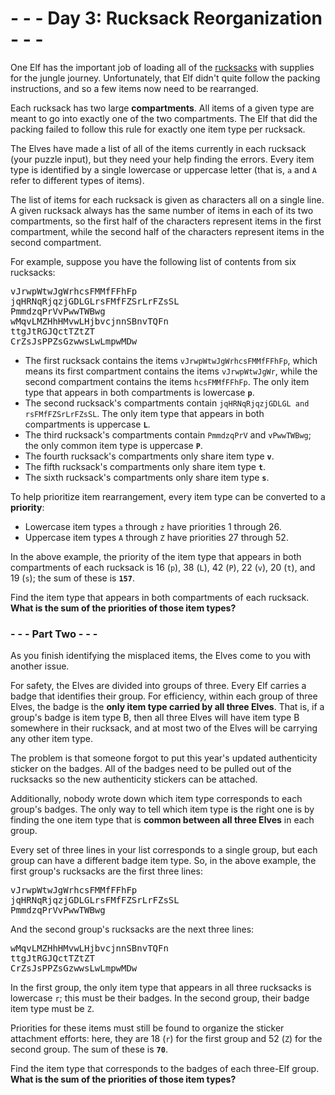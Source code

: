# - - - Day 3: Rucksack Reorganization - - -

One Elf has the important job of loading all of the [rucksacks](https://en.wikipedia.org/wiki/Rucksack) with supplies for the jungle journey. Unfortunately, that Elf didn't quite follow the packing instructions, and so a few items now need to be rearranged.

Each rucksack has two large **compartments**. All items of a given type are meant to go into exactly one of the two compartments. The Elf that did the packing failed to follow this rule for exactly one item type per rucksack.

The Elves have made a list of all of the items currently in each rucksack (your puzzle input), but they need your help finding the errors. Every item type is identified by a single lowercase or uppercase letter (that is, ``a`` and ``A`` refer to different types of items).

The list of items for each rucksack is given as characters all on a single line. A given rucksack always has the same number of items in each of its two compartments, so the first half of the characters represent items in the first compartment, while the second half of the characters represent items in the second compartment.

For example, suppose you have the following list of contents from six rucksacks:

<pre>
vJrwpWtwJgWrhcsFMMfFFhFp
jqHRNqRjqzjGDLGLrsFMfFZSrLrFZsSL
PmmdzqPrVvPwwTWBwg
wMqvLMZHhHMvwLHjbvcjnnSBnvTQFn
ttgJtRGJQctTZtZT
CrZsJsPPZsGzwwsLwLmpwMDw
</pre>

* The first rucksack contains the items ``vJrwpWtwJgWrhcsFMMfFFhFp``, which means its first compartment contains the items ``vJrwpWtwJgWr``, while the second compartment contains the items ``hcsFMMfFFhFp``. The only item type that appears in both compartments is lowercase **``p``**.
* The second rucksack's compartments contain ``jqHRNqRjqzjGDLGL and rsFMfFZSrLrFZsSL``. The only item type that appears in both compartments is uppercase **``L``**.
* The third rucksack's compartments contain ``PmmdzqPrV`` and ``vPwwTWBwg``; the only common item type is uppercase **``P``**.
* The fourth rucksack's compartments only share item type **``v``**.
* The fifth rucksack's compartments only share item type **``t``**.
* The sixth rucksack's compartments only share item type **``s``**.

To help prioritize item rearrangement, every item type can be converted to a **priority**:

* Lowercase item types ``a`` through ``z`` have priorities 1 through 26.
* Uppercase item types ``A`` through ``Z`` have priorities 27 through 52.

In the above example, the priority of the item type that appears in both compartments of each rucksack is 16 (``p``), 38 (``L``), 42 (``P``), 22 (``v``), 20 (``t``), and 19 (``s``); the sum of these is **``157``**.

Find the item type that appears in both compartments of each rucksack. **What is the sum of the priorities of those item types?**


### - - - Part Two - - -

As you finish identifying the misplaced items, the Elves come to you with another issue.

For safety, the Elves are divided into groups of three. Every Elf carries a badge that identifies their group. For efficiency, within each group of three Elves, the badge is the **only item type carried by all three Elves**. That is, if a group's badge is item type B, then all three Elves will have item type B somewhere in their rucksack, and at most two of the Elves will be carrying any other item type.

The problem is that someone forgot to put this year's updated authenticity sticker on the badges. All of the badges need to be pulled out of the rucksacks so the new authenticity stickers can be attached.

Additionally, nobody wrote down which item type corresponds to each group's badges. The only way to tell which item type is the right one is by finding the one item type that is **common between all three Elves** in each group.

Every set of three lines in your list corresponds to a single group, but each group can have a different badge item type. So, in the above example, the first group's rucksacks are the first three lines:

<pre>
vJrwpWtwJgWrhcsFMMfFFhFp
jqHRNqRjqzjGDLGLrsFMfFZSrLrFZsSL
PmmdzqPrVvPwwTWBwg
</pre>

And the second group's rucksacks are the next three lines:

<pre>
wMqvLMZHhHMvwLHjbvcjnnSBnvTQFn
ttgJtRGJQctTZtZT
CrZsJsPPZsGzwwsLwLmpwMDw
</pre>

In the first group, the only item type that appears in all three rucksacks is lowercase ``r``; this must be their badges. In the second group, their badge item type must be ``Z``.

Priorities for these items must still be found to organize the sticker attachment efforts: here, they are 18 (``r``) for the first group and 52 (``Z``) for the second group. The sum of these is **``70``**.

Find the item type that corresponds to the badges of each three-Elf group. **What is the sum of the priorities of those item types?**
